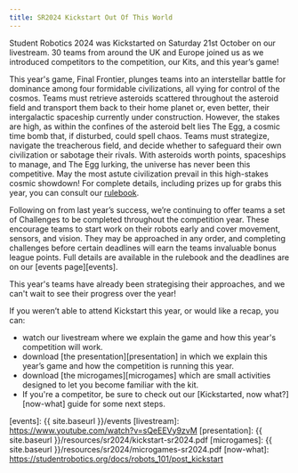 ```yaml
---
title: SR2024 Kickstart Out Of This World
---
```


Student Robotics 2024 was Kickstarted on Saturday 21st October on our livestream. 30 teams from around the UK and Europe joined us as we introduced competitors to the competition, our Kits, and this year’s game!

This year's game, Final Frontier, plunges teams into an interstellar battle for dominance among four formidable civilizations, all vying for control of the cosmos. Teams must retrieve asteroids scattered throughout the asteroid field and transport them back to their home planet or, even better, their intergalactic spaceship currently under construction. However, the stakes are high, as within the confines of the asteroid belt lies The Egg, a cosmic time bomb that, if disturbed, could spell chaos. Teams must strategize, navigate the treacherous field, and decide whether to safeguard their own civilization or sabotage their rivals. With asteroids worth points, spaceships to manage, and The Egg lurking, the universe has never been this competitive. May the most astute civilization prevail in this high-stakes cosmic showdown! For complete details, including prizes up for grabs this year, you can consult our [rulebook][rules].

Following on from last year’s success, we’re continuing to offer teams a set of Challenges to be completed throughout the competition year. These encourage teams to start work on their robots early and cover movement, sensors, and vision. They may be approached in any order, and completing challenges before certain deadlines will earn the teams invaluable bonus league points. Full details are available in the rulebook and the deadlines are on our [events page][events].

This year's teams have already been strategising their approaches, and we can't wait to see their progress over the year!

If you weren’t able to attend Kickstart this year, or would like a recap, you can:

- watch our livestream where we explain the game and how this year's competition will work.
- download [the presentation][presentation] in which we explain this year’s game and how the competition is running this year.
- download [the microgames][microgames] which are small activities designed to let you become familiar with the kit.
- If you're a competitor, be sure to check out our [Kickstarted, now what?][now-what] guide for some next steps.

[rules]: https://studentrobotics.org/docs/rules/
[events]: {{ site.baseurl }}/events
[livestream]: https://www.youtube.com/watch?v=sQeEEVy9zvM
[presentation]: {{ site.baseurl }}/resources/sr2024/kickstart-sr2024.pdf
[microgames]: {{ site.baseurl }}/resources/sr2024/microgames-sr2024.pdf
[now-what]: https://studentrobotics.org/docs/robots_101/post_kickstart
